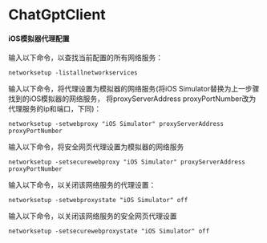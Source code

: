 # ChatGptClient

#### iOS模拟器代理配置

输入以下命令，以查找当前配置的所有网络服务：

```
networksetup -listallnetworkservices
```

输入以下命令，将代理设置为模拟器的网络服务(将iOS Simulator替换为上一步骤找到的iOS模拟器的网络服务， 将proxyServerAddress proxyPortNumber改为代理服务的ip和端口，下同)：

```
networksetup -setwebproxy "iOS Simulator" proxyServerAddress proxyPortNumber

```
输入以下命令，将安全网页代理设置为模拟器的网络服务

```
networksetup -setsecurewebproxy "iOS Simulator" proxyServerAddress proxyPortNumber

```

输入以下命令，以关闭该网络服务的代理设置：

```
networksetup -setwebproxystate "iOS Simulator" off

```

输入以下命令，以关闭该网络服务的安全网页代理设置

```
networksetup -setsecurewebproxystate "iOS Simulator" off

```